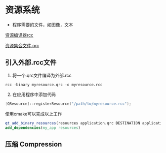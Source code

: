 # 资源系统

- 程序需要的文件，如图像，文本

[资源编译器rcc](sorted/c++/qt/Qt_Resource_Compliler.md)

[资源集合文件.qrc](Qt_Resource_Collection_File.md)

## 引入外部.rcc文件

1. 将一个.qrc文件编译为外部.rcc

```shell
rcc -binary myresource.qrc -o myresource.rcc
```

2. 在应用程序中添加代码

```c++
[QResource]::registerResource("/path/to/myresource.rcc");
```

使用cmake可以完成以上工作

```cmake
qt_add_binary_resources(resources application.qrc DESTINATION application.rcc)
add_dependencies(my_app resources)
```
 
## 压缩 Compression